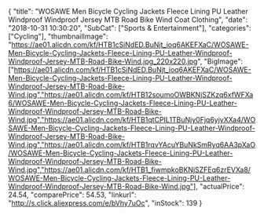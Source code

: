 {
	"title": "WOSAWE Men Bicycle Cycling Jackets Fleece Lining PU Leather Windproof Windproof Jersey MTB Road Bike Wind Coat Clothing",
	"date": "2018-10-31 10:30:20",
	"SubCat": ["Sports & Entertainment"],
	"categories": ["Cycling"],
	"thumbnailImage": "https://ae01.alicdn.com/kf/HTB1cSiNdED.BuNjt_ioq6AKEFXaC/WOSAWE-Men-Bicycle-Cycling-Jackets-Fleece-Lining-PU-Leather-Windproof-Windproof-Jersey-MTB-Road-Bike-Wind.jpg_220x220.jpg",
	"BigImage": ["https://ae01.alicdn.com/kf/HTB1cSiNdED.BuNjt_ioq6AKEFXaC/WOSAWE-Men-Bicycle-Cycling-Jackets-Fleece-Lining-PU-Leather-Windproof-Windproof-Jersey-MTB-Road-Bike-Wind.jpg","https://ae01.alicdn.com/kf/HTB12soumoOWBKNjSZKzq6xfWFXa6/WOSAWE-Men-Bicycle-Cycling-Jackets-Fleece-Lining-PU-Leather-Windproof-Windproof-Jersey-MTB-Road-Bike-Wind.jpg","https://ae01.alicdn.com/kf/HTB1qtCPIL1TBuNjy0Fjq6yjyXXa4/WOSAWE-Men-Bicycle-Cycling-Jackets-Fleece-Lining-PU-Leather-Windproof-Windproof-Jersey-MTB-Road-Bike-Wind.jpg","https://ae01.alicdn.com/kf/HTB1rqvYAcuYBuNkSmRyq6AA3pXaO/WOSAWE-Men-Bicycle-Cycling-Jackets-Fleece-Lining-PU-Leather-Windproof-Windproof-Jersey-MTB-Road-Bike-Wind.jpg","https://ae01.alicdn.com/kf/HTB1_fiwmpkoBKNjSZFEq6zrEVXa8/WOSAWE-Men-Bicycle-Cycling-Jackets-Fleece-Lining-PU-Leather-Windproof-Windproof-Jersey-MTB-Road-Bike-Wind.jpg"],
	"actualPrice": 24.54,
	"comparePrice": 54.53,
	"linkurl": "http://s.click.aliexpress.com/e/bVhy7uOc",
	"inStock": 139
}
